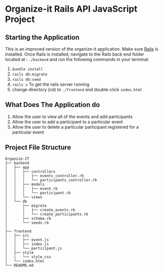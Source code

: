 # Organize-it Rails API JavaScript Project

## Starting the Application

This is an improved version of the organize-it application. Make sure <a href="https://rubyonrails.org">Rails</a> is installed. Once Rails is installed, navigate to the Rails back end folder located at : `./backend` and run the following commands in your terminal:
1. `bundle install`
2. `rails db:migrate`
3. `rails db:seed`
4. `rails s` To get the rails server running
5. change directory (cd) to `./frontend` and double-click `index.html` 

## What Does The Application do

1. Allow the user to view all of the events and add participants
2. Allow the user to add a participant to a particular event
3. Allow the user to delete a particular participant registered for a particular event

## Project File Structure
```
Organize-IT
├── backend
│   ├── app
│   │   ├── controllers
│   │   │   ├── events_controller.rb
│   │   │   └── participants_controller.rb
│   │   ├── models
│   │   │   ├── event.rb
│   │   │   └── participant.rb
│   │   └── views
│   └── db
│       ├── migrate
│       │   ├── create_events.rb
│       │   └── create_participants.rb
│       ├── schema.rb
│       └── seeds.rb
│
├── frontend
│   ├── src
│   │   ├── event.js
│   │   ├── index.js
│   │   └── participant.js
│   ├── style
│   │   └── style.css
│   └── index.html
└── README.md
```
